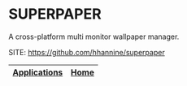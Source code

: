 # SUPERPAPER
 
 A cross-platform multi monitor wallpaper manager.
 
 SITE: https://github.com/hhannine/superpaper

 | [Applications](https://portable-linux-apps.github.io/apps.html) | [Home](https://portable-linux-apps.github.io)
 | --- | --- |
